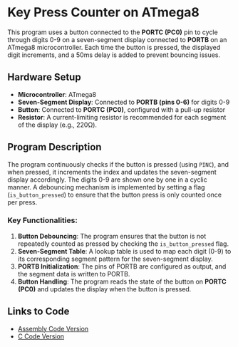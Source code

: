 # Key Press Counter on ATmega8
This program uses a button connected to the **PORTC (PC0)** pin to cycle through digits 0-9 on a seven-segment display connected to **PORTB** on an ATmega8 microcontroller. Each time the button is pressed, the displayed digit increments, and a 50ms delay is added to prevent bouncing issues.

## Hardware Setup
- **Microcontroller**: ATmega8
- **Seven-Segment Display**: Connected to **PORTB (pins 0-6)** for digits 0-9
- **Button**: Connected to **PORTC (PC0)**, configured with a pull-up resistor
- **Resistor**: A current-limiting resistor is recommended for each segment of the display (e.g., 220Ω).

## Program Description
The program continuously checks if the button is pressed (using `PINC`), and when pressed, it increments the index and updates the seven-segment display accordingly. The digits 0-9 are shown one by one in a cyclic manner. A debouncing mechanism is implemented by setting a flag (`is_button_pressed`) to ensure that the button press is only counted once per press.

### Key Functionalities:
1. **Button Debouncing**: The program ensures that the button is not repeatedly counted as pressed by checking the `is_button_pressed` flag.
2. **Seven-Segment Table**: A lookup table is used to map each digit (0-9) to its corresponding segment pattern for the seven-segment display.
3. **PORTB Initialization**: The pins of PORTB are configured as output, and the segment data is written to PORTB.
4. **Button Handling**: The program reads the state of the button on **PORTC (PC0)** and updates the display when the button is pressed.

## Links to Code

- [Assembly Code Version](./assembly/key_press_counter.s)
- [C Code Version](./c/key_press_counter.c)
